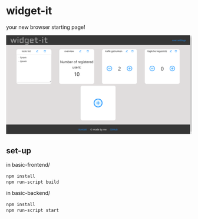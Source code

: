 # widget-it

your new browser starting page!

![screenshot](widget-it.png)
 
## set-up
in basic-frontend/
```
npm install
npm run-script build
```

in basic-backend/
```
npm install
npm run-script start
```
